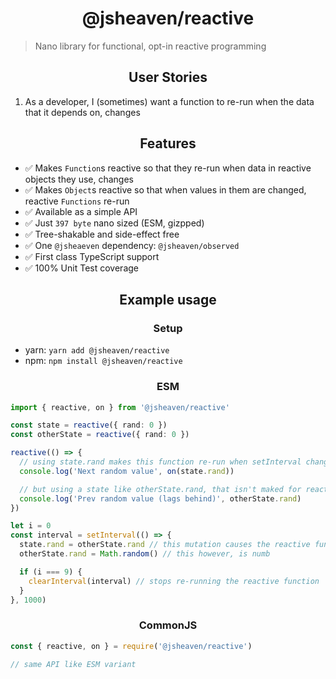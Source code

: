 <h1 align="center">@jsheaven/reactive</h1>

> Nano library for functional, opt-in reactive programming

<h2 align="center">User Stories</h2>

1. As a developer, I (sometimes) want a function to re-run when the data that it depends on, changes

<h2 align="center">Features</h2>

- ✅ Makes `Function`s reactive so that they re-run when data in reactive objects they use, changes
- ✅ Makes `Object`s reactive so that when values in them are changed, reactive `Functions` re-run
- ✅ Available as a simple API
- ✅ Just `397 byte` nano sized (ESM, gizpped)
- ✅ Tree-shakable and side-effect free
- ✅ One `@jsheaeven` dependency: `@jsheaven/observed`
- ✅ First class TypeScript support
- ✅ 100% Unit Test coverage

<h2 align="center">Example usage</h2>

<h3 align="center">Setup</h3>

- yarn: `yarn add @jsheaven/reactive`
- npm: `npm install @jsheaven/reactive`

<h3 align="center">ESM</h3>

```ts
import { reactive, on } from '@jsheaven/reactive'

const state = reactive({ rand: 0 })
const otherState = reactive({ rand: 0 })

reactive(() => {
  // using state.rand makes this function re-run when setInterval changes it
  console.log('Next random value', on(state.rand))

  // but using a state like otherState.rand, that isn't maked for reactivity, will never trigger
  console.log('Prev random value (lags behind)', otherState.rand)
})

let i = 0
const interval = setInterval(() => {
  state.rand = otherState.rand // this mutation causes the reactive function to re-run
  otherState.rand = Math.random() // this however, is numb

  if (i === 9) {
    clearInterval(interval) // stops re-running the reactive function
  }
}, 1000)
```

<h3 align="center">CommonJS</h3>

```ts
const { reactive, on } = require('@jsheaven/reactive')

// same API like ESM variant
```
